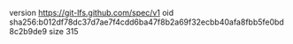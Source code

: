 version https://git-lfs.github.com/spec/v1
oid sha256:b012df78dc37d7ae7f4cdd6ba47f8b2a69f32ecbb40afa8fbb5fe0bd8c2b9de9
size 315
